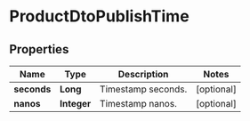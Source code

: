 

# ProductDtoPublishTime


## Properties

| Name | Type | Description | Notes |
|------------ | ------------- | ------------- | -------------|
|**seconds** | **Long** | Timestamp seconds. |  [optional] |
|**nanos** | **Integer** | Timestamp nanos. |  [optional] |



